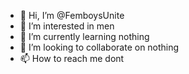 - 👋 Hi, I’m @FemboysUnite
- 👀 I’m interested in men
- 🌱 I’m currently learning nothing
- 💞️ I’m looking to collaborate on nothing
- 📫 How to reach me dont

<!---
FemboysUnite/FemboysUnite is a ✨ special ✨ repository because its `README.md` (this file) appears on your GitHub profile.
You can click the Preview link to take a look at your changes.
--->
